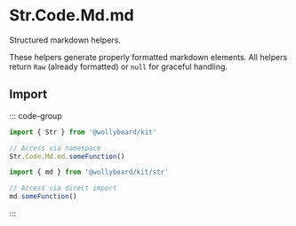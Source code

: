 # Str.Code.Md.md

Structured markdown helpers.

These helpers generate properly formatted markdown elements. All helpers return `Raw` (already formatted) or `null` for graceful handling.

## Import

::: code-group

```typescript [Namespace]
import { Str } from '@wollybeard/kit'

// Access via namespace
Str.Code.Md.md.someFunction()
```

```typescript [Barrel]
import { md } from '@wollybeard/kit/str'

// Access via direct import
md.someFunction()
```

:::
